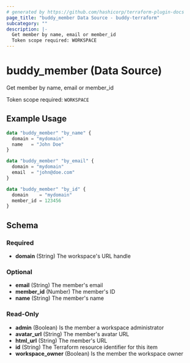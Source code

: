 ```yaml
---
# generated by https://github.com/hashicorp/terraform-plugin-docs
page_title: "buddy_member Data Source - buddy-terraform"
subcategory: ""
description: |-
  Get member by name, email or member_id
  Token scope required: WORKSPACE
---
```


# buddy_member (Data Source)

Get member by name, email or member_id

Token scope required: `WORKSPACE`

## Example Usage

```terraform
data "buddy_member" "by_name" {
  domain = "mydomain"
  name   = "John Doe"
}

data "buddy_member" "by_email" {
  domain = "mydomain"
  email  = "john@doe.com"
}

data "buddy_member" "by_id" {
  domain    = "mydomain"
  member_id = 123456
}
```

<!-- schema generated by tfplugindocs -->
## Schema

### Required

- **domain** (String) The workspace's URL handle

### Optional

- **email** (String) The member's email
- **member_id** (Number) The member's ID
- **name** (String) The member's name

### Read-Only

- **admin** (Boolean) Is the member a workspace administrator
- **avatar_url** (String) The member's avatar URL
- **html_url** (String) The member's URL
- **id** (String) The Terraform resource identifier for this item
- **workspace_owner** (Boolean) Is the member the workspace owner


